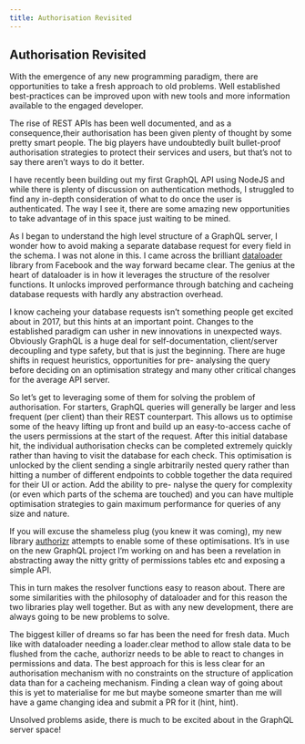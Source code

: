 ```yaml
---
title: Authorisation Revisited
---
```


## Authorisation Revisited

With the emergence of any new programming paradigm, there are opportunities
to take a fresh approach to old problems. Well established best-practices
can be improved upon with new tools and more information available to the
engaged developer.

The rise of REST APIs has been well documented, and as a consequence,their
authorisation has been given plenty of thought by some pretty smart people.
The big players have undoubtedly built bullet-proof authorisation strategies
to protect their services and users, but that’s not to say there aren’t ways
to do it better.

I have recently been building out my first GraphQL API using NodeJS and while
there is plenty of discussion on authentication methods, I struggled to find
any in-depth consideration of what to do once the user is authenticated. The
way I see it, there are some amazing new opportunities to take advantage of
in this space just waiting to be mined.

As I began to understand the high level structure of a GraphQL server, I wonder
how to avoid making a separate database request for every field in the schema.
I was not alone in this. I came across the brilliant 
[dataloader](https://github.com/facebook/dataloader) library from Facebook and
the way forward became clear. The genius at the heart of dataloader is
in how it leverages the structure of the resolver functions. It unlocks
improved performance through batching and cacheing database requests with
hardly any abstraction overhead.

I know cacheing your database requests isn’t something people get excited about
in 2017, but this hints at an important point. Changes to the established paradigm
can usher in new innovations in unexpected ways. Obviously GraphQL is a huge deal
for self-documentation, client/server decoupling and type safety, but that is just
the beginning. There are huge shifts in request heuristics, opportunities for pre-
analysing the query before deciding on an optimisation strategy and many other
critical changes for the average API server.

So let’s get to leveraging some of them for solving the problem of authorisation.
For starters, GraphQL queries will generally be larger and less frequent (per client)
than their REST counterpart. This allows us to optimise some of the heavy lifting
up front and build up an easy-to-access cache of the users permissions at the
start of the request. After this initial database hit, the individual authorisation
checks can be completed extremely quickly rather than having to visit the database
for each check. This optimisation is unlocked by the client sending a single
arbitrarily nested query rather than hitting a number of different endpoints to
cobble together the data required for their UI or action. Add the ability to pre-
nalyse the query for complexity (or even which parts of the schema are touched)
and you can have multiple optimisation strategies to gain maximum performance
for queries of any size and nature.

If you will excuse the shameless plug (you knew it was coming), my new library
[authorizr](https://github.com/jtfell/authorizr) attempts to enable some of
these optimisations. It’s in use on the new GraphQL project I’m working on and
has been a revelation in abstracting away the nitty gritty of permissions tables
etc and exposing a simple API.

This in turn makes the resolver functions easy to reason about. There are some
similarities with the philosophy of dataloader and for this reason the two
libraries play well together. But as with any new development, there are always
going to be new problems to solve.

The biggest killer of dreams so far has been the need for fresh data. Much like
with dataloader needing a loader.clear method to allow stale data to be flushed
from the cache, authorizr needs to be able to react to changes in permissions
and data. The best approach for this is less clear for an authorisation mechanism
with no constraints on the structure of application data than for a cacheing
mechanism. Finding a clean way of going about this is yet to materialise for me
but maybe someone smarter than me will have a game changing idea and submit a PR
for it (hint, hint).

Unsolved problems aside, there is much to be excited about in the GraphQL server
space!
